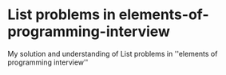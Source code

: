 # List problems in elements-of-programming-interview
My solution and understanding of List problems in ''elements of programming interview''

